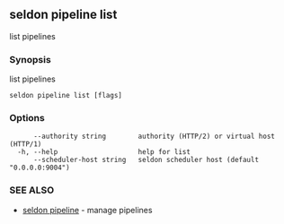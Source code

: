 ---
---

## seldon pipeline list

list pipelines

### Synopsis

list pipelines

```
seldon pipeline list [flags]
```

### Options

```
      --authority string        authority (HTTP/2) or virtual host (HTTP/1)
  -h, --help                    help for list
      --scheduler-host string   seldon scheduler host (default "0.0.0.0:9004")
```

### SEE ALSO

* [seldon pipeline](seldon_pipeline.md)	 - manage pipelines

